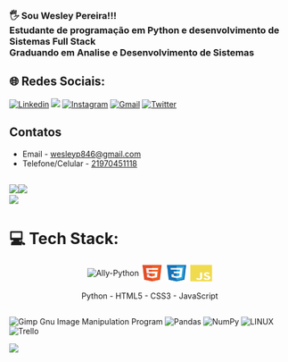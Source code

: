 ### 🖐️ Sou Wesley Pereira!!!<br/> Estudante de programação em Python e desenvolvimento de Sistemas Full Stack<br>Graduando em Analise e Desenvolvimento de Sistemas 

## 🌐 Redes Sociais:
[![Linkedin](https://img.shields.io/badge/LinkedIn-0077B5?style=for-the-badge&logo=linkedin&logoColor=white)](https://linkedin.com/in/wesleyp846)  <a href = "mailto:wesleyp846@gmail.com"><img src="https://img.shields.io/badge/Gmail-D14836?style=for-the-badge&logo=gmail&logoColor=white" target="_blank"></a> [![Instagram](https://img.shields.io/badge/Instagram-E4405F?style=for-the-badge&logo=instagram&logoColor=white)](https://www.instagram.com/tec_wesleypereira) [![Gmail](https://img.shields.io/badge/WhatsApp-25D366?style=for-the-badge&logo=whatsapp&logoColor=white)](https://wa.me/5521970451118) [![Twitter](https://img.shields.io/badge/Twitter-%231DA1F2.svg?logo=Twitter&logoColor=white)](https://twitter.com/@wesleyp846)<br/>

## Contatos
- Email - wesleyp846@gmail.com<br/>
- Telefone/Celular - [21970451118](https://wa.me/5521970451118)

##

![](https://github-readme-stats.vercel.app/api?username=wesleyp846&theme=nightowl&hide_border=false&include_all_commits=true&count_private=true)![](https://github-readme-streak-stats.herokuapp.com/?user=wesleyp846&theme=nightowl&hide_border=false)<br/>
![](https://github-readme-stats.vercel.app/api/top-langs/?username=wesleyp846&theme=nightowl&hide_border=false&include_all_commits=true&count_private=true&layout=compact)

# 💻 Tech Stack:
<div align="center" style="display: inline_block">
  <img align="center" alt="Ally-Python" height="40" width="50" src="https://cdn.jsdelivr.net/gh/devicons/devicon/icons/python/python-original-wordmark.svg" /> 
  <img align="center" alt="Ally-HTML" height="30" width="40" src="https://raw.githubusercontent.com/devicons/devicon/master/icons/html5/html5-original.svg">
  <img align="center" alt="Ally-CSS" height="30" width="40" src="https://raw.githubusercontent.com/devicons/devicon/master/icons/css3/css3-original.svg">
  <img align="center" alt="Ally-Js" height="30" width="40" src="https://raw.githubusercontent.com/devicons/devicon/master/icons/javascript/javascript-plain.svg">
</div>
<div align="center" style="display: inline_block">
<br/>
Python - HTML5 - CSS3 - JavaScript
</div>

##

![Gimp Gnu Image Manipulation Program](https://img.shields.io/badge/Gimp-657D8B?style=for-the-badge&logo=gimp&logoColor=FFFFFF) ![Pandas](https://img.shields.io/badge/pandas-%23150458.svg?style=for-the-badge&logo=pandas&logoColor=white) ![NumPy](https://img.shields.io/badge/numpy-%23013243.svg?style=for-the-badge&logo=numpy&logoColor=white) ![LINUX](https://img.shields.io/badge/Linux-FCC624?style=for-the-badge&logo=linux&logoColor=black) ![Trello](https://img.shields.io/badge/Trello-%23026AA7.svg?style=for-the-badge&logo=Trello&logoColor=white)

[![](https://visitcount.itsvg.in/api?id=wesleyp846&icon=1&color=0)](https://visitcount.itsvg.in)
